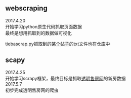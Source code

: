 ## webscraping
2017.4.20
<br>开始学习python原生代码抓取页面数据
<br>最终是想用抓取到的数据做可视化

tiebascrap.py抓取到的[某个帖子](https://tieba.baidu.com/p/2842785847)的txt文件也在仓库中

## scapy
2017.4.25
<br>开始学习scrapy框架，最终目标是抓取[透明售房网](http://www.tmsf.com/newhouse/property_searchall.htm)的新房数据
<br>2017.5.7
<br>初步完成透明售房网的爬虫
